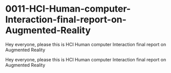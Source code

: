 # 0011-HCI-Human-computer-Interaction-final-report-on-Augmented-Reality
Hey everyone, please this is HCI Human computer Interaction final report on Augmented Reality

Hey everyone, please this is HCI Human computer Interaction final report on Augmented Reality
